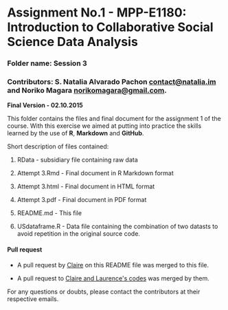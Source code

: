 # Assignment No.1 - MPP-E1180: Introduction to Collaborative Social Science Data Analysis
### Folder name: Session 3
### Contributors: S. Natalia Alvarado Pachon <a href="mailto:contact@natalia.im">contact@natalia.im</a> and Noriko Magara <a href="norikomagara@gmail.com">norikomagara@gmail.com</a>.

**Final Version - 02.10.2015**

This folder contains the files and final document for the assignment 1 of the course. With this exercise we aimed at putting into practice the skills learned by the use of **R**, **Markdown** and **GitHub**.

Short description of files contained:

1. RData - subsidiary file containing raw data

2. Attempt 3.Rmd - Final document in R Markdown format

3. Attempt 3.html - Final document in HTML format

4. Attempt 3.pdf - Final document in PDF format

5. README.md - This file

6. USdataframe.R - Data file containing the combination of two datasts to avoid repetition in the original source code.

#### Pull request

* A pull request by [Claire](https://github.com/bctclc) on this README file was merged to this file.

* A pull request to [Claire and Laurence's codes](https://github.com/bctclc/Collaborative-Data-Analysis-Assignment1) was merged by them.

For any questions or doubts, please contact the contributors at their respective emails.



